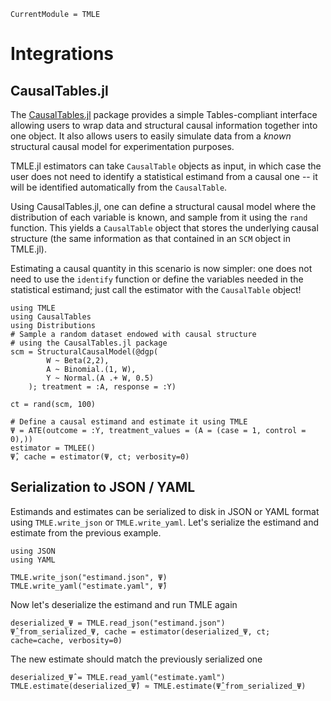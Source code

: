 ```@meta
CurrentModule = TMLE
```

# Integrations


## CausalTables.jl

The [CausalTables.jl](https://salbalkus.github.io/CausalTables.jl/dev/) package provides a simple Tables-compliant interface allowing users to wrap data and structural causal information together into one object. It also allows users to easily simulate data from a *known* structural causal model for experimentation purposes.

TMLE.jl estimators can take `CausalTable` objects as input, in which case the user does not need to identify a statistical estimand from a causal one -- it will be identified automatically from the `CausalTable`. 

Using CausalTables.jl, one can define a structural causal model where the distribution of each variable is known, and sample from it using the `rand` function. This yields a `CausalTable` object that stores the underlying causal structure (the same information as that contained in an `SCM` object in TMLE.jl). 

Estimating a causal quantity in this scenario is now simpler: one does not need to use the `identify` function or define the variables needed in the statistical estimand; just call the estimator with the `CausalTable` object!


```@example integrations
using TMLE
using CausalTables
using Distributions
# Sample a random dataset endowed with causal structure
# using the CausalTables.jl package
scm = StructuralCausalModel(@dgp(
        W ~ Beta(2,2),
        A ~ Binomial.(1, W),
        Y ~ Normal.(A .+ W, 0.5)
    ); treatment = :A, response = :Y)

ct = rand(scm, 100)

# Define a causal estimand and estimate it using TMLE
Ψ = ATE(outcome = :Y, treatment_values = (A = (case = 1, control = 0),))
estimator = TMLEE()
Ψ̂, cache = estimator(Ψ, ct; verbosity=0)
```

## Serialization to JSON / YAML

Estimands and estimates can be serialized to disk in JSON or YAML format using `TMLE.write_json` or `TMLE.write_yaml`. Let's serialize the estimand and estimate from the previous example.

```@example integrations
using JSON
using YAML

TMLE.write_json("estimand.json", Ψ)
TMLE.write_yaml("estimate.yaml", Ψ̂)
```

Now let's deserialize the estimand and run TMLE again

```@example integrations
deserialized_Ψ = TMLE.read_json("estimand.json")
Ψ̂_from_serialized_Ψ, cache = estimator(deserialized_Ψ, ct; cache=cache, verbosity=0)

```

The new estimate should match the previously serialized one

```@example integrations
deserialized_Ψ̂ = TMLE.read_yaml("estimate.yaml")
TMLE.estimate(deserialized_Ψ̂) ≈ TMLE.estimate(Ψ̂_from_serialized_Ψ)
```